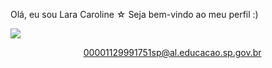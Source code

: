 Olá, eu sou Lara Caroline ☆
Seja bem-vindo ao meu perfil :)

![](https://i.redd.it/zw6zpdy5bp4c1.jpg)

⠀⠀⠀⠀⠀⠀⠀⠀⠀⠀⠀
00001129991751sp@al.educacao.sp.gov.br
⠀⠀
<!---
LaraCaroline71/LaraCaroline71 is a ✨ special ✨ repository because its `README.md` (this file) appears on your GitHub profile.
You can click the Preview link to take a look at your changes.
--->
